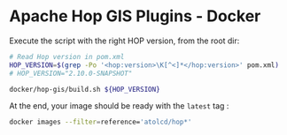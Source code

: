 # Apache Hop GIS Plugins - Docker

Execute the script with the right HOP version, from the root dir:
```sh
# Read Hop version in pom.xml
HOP_VERSION=$(grep -Po '<hop:version>\K[^<]*</hop:version>' pom.xml)
# HOP_VERSION="2.10.0-SNAPSHOT"

docker/hop-gis/build.sh ${HOP_VERSION}
```

At the end, your image should be ready with the `latest` tag :
```sh
docker images --filter=reference='atolcd/hop*'
```